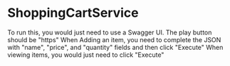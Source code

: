 # ShoppingCartService

To run this, you would just need to use a Swagger UI. The play button should be "https" 
When Adding an item, you need to complete the JSON with "name", "price", and "quantity" fields and then click "Execute"
When viewing items, you would just need to click "Execute"
